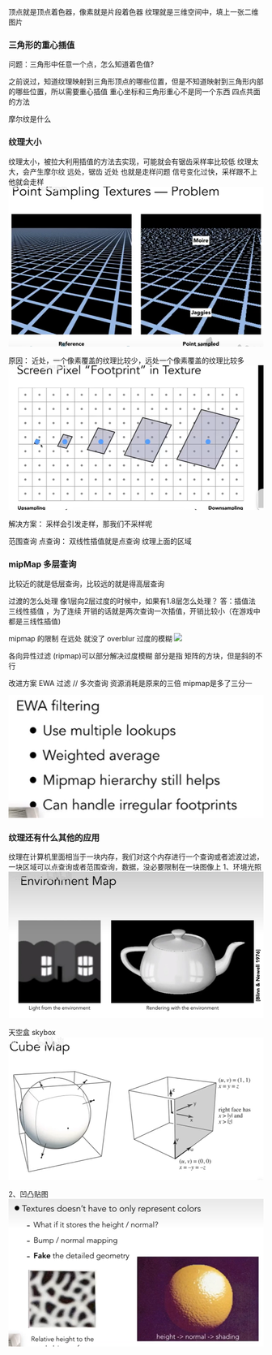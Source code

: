 顶点就是顶点着色器，像素就是片段着色器
纹理就是三维空间中，填上一张二维图片

### 三角形的重心插值

问题：三角形中任意一个点，怎么知道着色值?

之前说过，知道纹理映射到三角形顶点的哪些位置，但是不知道映射到三角形内部的哪些位置，所以需要重心插值
重心坐标和三角形重心不是同一个东西
四点共面的方法

摩尔纹是什么
### 纹理大小
纹理太小，被拉大利用插值的方法去实现，可能就会有锯齿采样率比较低
纹理太大，会产生摩尔纹 远处，锯齿 近处
也就是走样问题 信号变化过快，采样跟不上他就会走样
![alt text](image.png)

原因：
近处，一个像素覆盖的纹理比较少，远处一个像素覆盖的纹理比较多
![alt text](image-1.png)

解决方案：
采样会引发走样，那我们不采样呢

范围查询
点查询：
双线性插值就是点查询
纹理上面的区域

### mipMap 多层查询
比较近的就是低层查询，比较远的就是得高层查询

过渡的怎么处理
像1层向2层过度的时候中，如果有1.8层怎么处理？
答：插值法  三线性插值 ，为了连续  开销的话就是两次查询一次插值，开销比较小（在游戏中都是三线性插值)

mipmap 的限制
在远处 就没了
overblur 过度的模糊
![
](image-2.png)


 
各向异性过滤 (ripmap)可以部分解决过度模糊
部分是指 矩阵的方块，但是斜的不行

改进方案
EWA 过滤
// 多次查询
资源消耗是原来的三倍
mipmap是多了三分一

![alt text](image-3.png)


### 纹理还有什么其他的应用
纹理在计算机里面相当于一块内存，我们对这个内存进行一个查询或者滤波过滤，一块区域可以点查询或者范围查询，数据，没必要限制在一块图像上
1、环境光照
![alt text](image-5.png)

天空盒 skybox
![alt text](image-6.png)

2、凹凸贴图
![alt text](image-7.png)